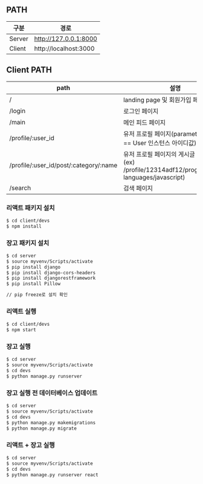 ## PATH

| 구분   | 경로                  |
| ------ | --------------------- |
| Server | http://127.0.0.1:8000 |
| Client | http://localhost:3000 |

## Client PATH

| path                                   | 설명                                                                                               |
| -------------------------------------- | -------------------------------------------------------------------------------------------------- |
| /                                      | landing page 및 회원가입 페이지                                                                    |
| /login                                 | 로그인 페이지                                                                                      |
| /main                                  | 메인 피드 페이지                                                                                   |
| /profile/:user_id                      | 유저 프로필 페이지(parameter: user_id == User 인스턴스 아이디값)                                   |
| /profile/:user_id/post/:category/:name | 유저 프로필 페이지의 게시글 목록 페이지 (ex) /profile/12314adf12/programming-languages/javascript) |
| /search                                | 검색 페이지                                                                                        |

### 리액트 패키지 설치

```bash
$ cd client/devs
$ npm install
```

### 장고 패키지 설치

```bash
$ cd server
$ source myvenv/Scripts/activate
$ pip install django
$ pip install django-cors-headers
$ pip install djangorestframework
$ pip install Pillow

// pip freeze로 설치 확인
```

### 리액트 실행

```bash
$ cd client/devs
$ npm start
```

### 장고 실행

```bash
$ cd server
$ source myvenv/Scripts/activate
$ cd devs
$ python manage.py runserver
```

### 장고 실행 전 데이터베이스 업데이트

```bash
$ cd server
$ source myvenv/Scripts/activate
$ cd devs
$ python manage.py makemigrations
$ python manage.py migrate
```

### 리액트 + 장고 실행

```bash
$ cd server
$ source myvenv/Scripts/activate
$ cd devs
$ python manage.py runserver react
```
